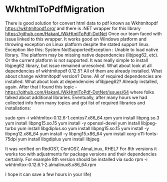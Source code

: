 # WkhtmlToPdfMigration
There is good solution for convert html data to pdf known as Wkhtmltopdf https://wkhtmltopdf.org/ and there is .NET wrapper for this library https://github.com/HakanL/WkHtmlToPdf-DotNet
Once our team faced with issue linked to this wrapper. It works good on Windows platform and throwing exception on Linux platform despite the stated support linux.
Exception like this:
System.NotSupportedException : Unable to load native library. The platform may be missing native dependencies (libjpeg62, etc). Or the current platform is not supported.
It was really simple to install libjpeg62 library, but issue remained unresolved.
What about look at all dependencies of wkhtmltopdf 0.12.5? All of them are already installed.
What about change wkhtmltopdf version? Done. All of required dependencies are installed. 
What about look at dependencies oflibjpeg62? Already installed, again.
After that I found this topic - https://github.com/HakanL/WkHtmlToPdf-DotNet/issues/64 where folks talked about additional libraries.
Eventually, after many hours we had collected info from many topics and got list of required libraries and installations:

sudo rpm -i wkhtmltox-0.12.6-1.centos7.x86_64.rpm
yum install libpng.so.3
yum install libpng15.so.15
yum install -y openssl-devel
yum install libjpeg-turbo
yum install libgdiplus.so
yum install libpng15.so.15
yum install -y libpng12.x86_64
yum install -y libpng15.x86_64
yum install xorg-x11-fonts-75dpi
yum install libgdiplus
yum install libjpeg

It was verified on RedOS7, CentOS7, AlmaLinux, RHEL7
For 8th versions it works too with adjustments for package versions and their dependencies certainly.
For example 8th version should be installed via sudo rpm -i wkhtmltox-0.12.6.1-2.almalinux8.x86_64.rpm

I hope it can save a few hours in your life)

